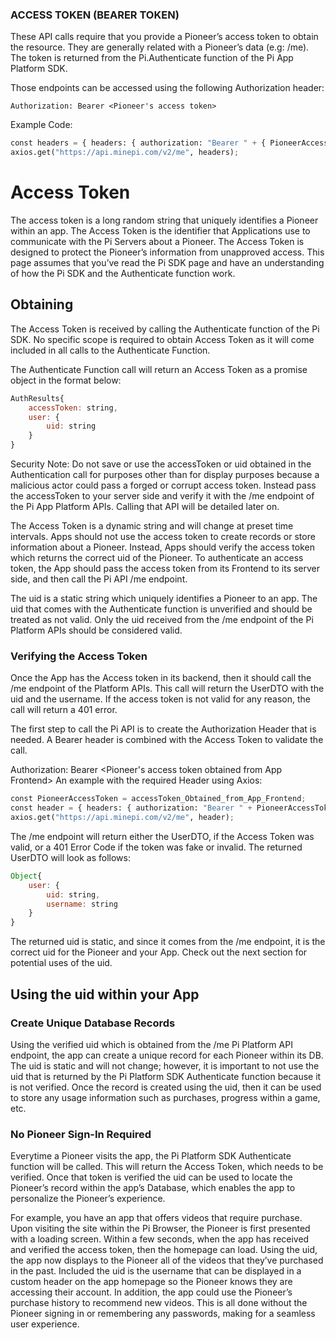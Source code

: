 ### ACCESS TOKEN (BEARER TOKEN)
These API calls require that you provide a Pioneer’s access token to obtain the resource. They are generally related with a Pioneer’s data (e.g: /me). The token is returned from the Pi.Authenticate function of the Pi App Platform SDK.

Those endpoints can be accessed using the following Authorization header:

```Authorization: Bearer <Pioneer's access token>```

Example Code:
```Python
const headers = { headers: { authorization: "Bearer " + { PioneerAccessToken } }};
axios.get("https://api.minepi.com/v2/me", headers);
```

# Access Token
The access token is a long random string that uniquely identifies a Pioneer within an app. The Access Token is the identifier that Applications use to communicate with the Pi Servers about a Pioneer. The Access Token is designed to protect the Pioneer’s information from unapproved access. This page assumes that you’ve read the Pi SDK page and have an understanding of how the Pi SDK and the Authenticate function work.

## Obtaining
The Access Token is received by calling the Authenticate function of the Pi SDK. No specific scope is required to obtain Access Token as it will come included in all calls to the Authenticate Function.

The Authenticate Function call will return an Access Token as a promise object in the format below:

```js
AuthResults{
    accessToken: string,
    user: {
        uid: string
    }
}
```
Security Note: Do not save or use the accessToken or uid obtained in the Authentication call for purposes other than for display purposes because a malicious actor could pass a forged or corrupt access token. Instead pass the accessToken to your server side and verify it with the /me endpoint of the Pi App Platform APIs. Calling that API will be detailed later on.

The Access Token is a dynamic string and will change at preset time intervals. Apps should not use the access token to create records or store information about a Pioneer. Instead, Apps should verify the access token which returns the correct uid of the Pioneer. To authenticate an access token, the App should pass the access token from its Frontend to its server side, and then call the Pi API /me endpoint.

The uid is a static string which uniquely identifies a Pioneer to an app. The uid that comes with the Authenticate function is unverified and should be treated as not valid. Only the uid received from the /me endpoint of the Pi Platform APIs should be considered valid.

### Verifying the Access Token
Once the App has the Access token in its backend, then it should call the /me endpoint of the Platform APIs. This call will return the UserDTO with the uid and the username. If the access token is not valid for any reason, the call will return a 401 error.

The first step to call the Pi API is to create the Authorization Header that is needed. A Bearer header is combined with the Access Token to validate the call.

Authorization: Bearer <Pioneer's access token obtained from App Frontend>
An example with the required Header using Axios:
```python
const PioneerAccessToken = accessToken_Obtained_from_App_Frontend;
const header = { headers: { authorization: "Bearer " + PioneerAccessToken }};
axios.get("https://api.minepi.com/v2/me", header);
```
The /me endpoint will return either the UserDTO, if the Access Token was valid, or a 401 Error Code if the token was fake or invalid. The returned UserDTO will look as follows:
```js
Object{
    user: {
        uid: string,
        username: string
    }
}
```
The returned uid is static, and since it comes from the /me endpoint, it is the correct uid for the Pioneer and your App. Check out the next section for potential uses of the uid.

## Using the uid within your App
### Create Unique Database Records
Using the verified uid which is obtained from the /me Pi Platform API endpoint, the app can create a unique record for each Pioneer within its DB. The uid is static and will not change; however, it is important to not use the uid that is returned by the Pi Platform SDK Authenticate function because it is not verified. Once the record is created using the uid, then it can be used to store any usage information such as purchases, progress within a game, etc.

### No Pioneer Sign-In Required
Everytime a Pioneer visits the app, the Pi Platform SDK Authenticate function will be called. This will return the Access Token, which needs to be verified. Once that token is verified the uid can be used to locate the Pioneer’s record within the app’s Database, which enables the app to personalize the Pioneer’s experience.

For example, you have an app that offers videos that require purchase. Upon visiting the site within the Pi Browser, the Pioneer is first presented with a loading screen. Within a few seconds, when the app has received and verified the access token, then the homepage can load. Using the uid, the app now displays to the Pioneer all of the videos that they’ve purchased in the past. Included the uid is the username that can be displayed in a custom header on the app homepage so the Pioneer knows they are accessing their account. In addition, the app could use the Pioneer’s purchase history to recommend new videos. This is all done without the Pioneer signing in or remembering any passwords, making for a seamless user experience.